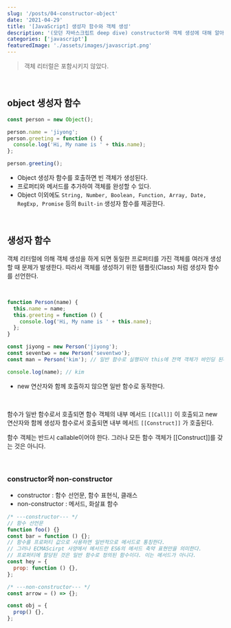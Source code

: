 ```yaml
---
slug: '/posts/04-constructor-object'
date: '2021-04-29'
title: '[JavaScript] 생성자 함수와 객체 생성'
description: '(모던 자바스크립트 deep dive) constructor와 객체 생성에 대해 알아보자 ~'
categories: ['javascript']
featuredImage: './assets/images/javascript.png'
---
```


> 객체 리터럴은 포함시키지 않았다.

<br>

## object 생성자 함수

```javascript
const person = new Object();

person.name = 'jiyong';
person.greeting = function () {
  console.log('Hi, My name is ' + this.name);
};

person.greeting();
```

- Object 생성자 함수를 호출하면 빈 객체가 생성된다.
- 프로퍼티와 메서드를 추가하여 객체를 완성할 수 있다.
- Object 이외에도 `String, Number, Boolean, Function, Array, Date, RegExp, Promise` 등의 `Built-in` 생성자 함수를 제공한다.

<br>

## 생성자 함수

객체 리터럴에 의해 객체 생성을 하게 되면 동일한 프로퍼티를 가진 객체를 여러개 생성할 때 문제가 발생한다. 따라서 객체를 생성하기 위한 템플릿(Class) 처럼 생성자 함수를 선언한다.

<br>

```javascript
function Person(name) {
  this.name = name;
  this.greeting = function () {
    console.log('Hi, My name is ' + this.name);
  };
}

const jiyong = new Person('jiyong');
const seventwo = new Person('seventwo');
const man = Person('kim'); // 일반 함수로 실행되어 this에 전역 객체가 바인딩 된다.

console.log(name); // kim
```

- new 연산자와 함께 호출하지 않으면 일반 함수로 동작한다.

<br>

함수가 일반 함수로서 호촐되면 함수 객체의 내부 메서드 `[[Call]]` 이 호출되고 new 연산자와 함께 생성자 함수로서 호출되면 내부 메서드 `[[Construct]]` 가 호출된다.

함수 객체는 반드시 callable이어야 한다. 그러나 모든 함수 객체가 [[Construct]]를 갖는 것은 아니다.

<br>

### constructor와 non-constructor

- constructor : 함수 선언문, 함수 표현식, 클래스
- non-constructor : 메서드, 화살표 함수

```javascript
/* ---constructor--- */
// 함수 선언문
function foo() {}
const bar = function () {};
// 함수를 프로퍼티 값으로 사용하면 일반적으로 메서드로 통칭한다.
// 그러나 ECMAScirpt 사양에서 메서드란 ES6의 메서드 축약 표현만을 의미한다.
// 프로퍼티에 할당된 것은 일반 함수로 정의된 함수이다. 이는 메서드가 아니다.
const hey = {
  prop: function () {},
};

/* ---non-constructor--- */
const arrow = () => {};

const obj = {
  prop() {},
};
```
